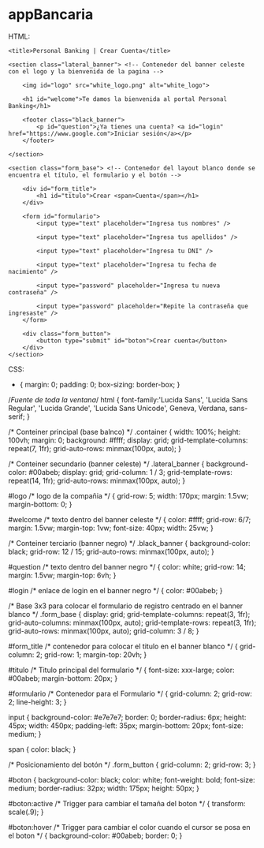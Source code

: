 # appBancaria

HTML:
<html lang="es">
<meta charset="UTF-8">
<link rel="stylesheet" href="styles.css"

<head>
    
    <title>Personal Banking | Crear Cuenta</title>
    
</head>

<!-- Contenedor Principal -->
<section class="container">

    <section class="lateral_banner"> <!-- Contenedor del banner celeste con el logo y la bienvenida de la pagina -->

        <img id="logo" src="white_logo.png" alt="white_logo">

        <h1 id="welcome">Te damos la bienvenida al portal Personal Banking</h1>

        <footer class="black_banner">
            <p id="question">¿Ya tienes una cuenta? <a id="login" href="https://www.google.com">Iniciar sesión</a></p>
        </footer>

    </section>

    <section class="form_base"> <!-- Contenedor del layout blanco donde se encuentra el título, el formulario y el botón -->

        <div id="form_title">
            <h1 id="titulo">Crear <span>Cuenta</span></h1>
        </div>

        <form id="formulario">
            <input type="text" placeholder="Ingresa tus nombres" />
      
            <input type="text" placeholder="Ingresa tus apellidos" />
      
            <input type="text" placeholder="Ingresa tu DNI" />
      
            <input type="text" placeholder="Ingresa tu fecha de nacimiento" />
      
            <input type="password" placeholder="Ingresa tu nueva contraseña" />
      
            <input type="password" placeholder="Repite la contraseña que ingresaste" />
        </form>

        <div class="form_button">
            <button type="submit" id="boton">Crear cuenta</button>
        </div>
    </section>
    
</section>



CSS:
* { 
    margin: 0; 
    padding: 0; 
    box-sizing: border-box; 
}

/*Fuente de toda la ventana*/ 
html { 
    font-family:'Lucida Sans', 'Lucida Sans Regular', 'Lucida Grande', 'Lucida Sans Unicode', Geneva, Verdana, sans-serif; 
}


/* Conteiner principal (base balnco) */
.container { 
    width: 100%; 
    height: 100vh;
    margin: 0;
    background: #ffff; 
    display: grid; 
    grid-template-columns: repeat(7, 1fr); 
    grid-auto-rows: minmax(100px, auto); 
}


/* Conteiner secundario (banner celeste) */
.lateral_banner { 
    background-color: #00abeb;
    display: grid;
    grid-column: 1 / 3;
    grid-template-rows: repeat(14, 1fr);
    grid-auto-rows: minmax(100px, auto); 
}

#logo /* logo de la compañia */ { 
    grid-row: 5;
    width: 170px;
    margin: 1.5vw;
    margin-bottom: 0;
}

#welcome /* texto dentro del banner celeste */ { 
    color: #ffff;
    grid-row: 6/7;
    margin: 1.5vw;
    margin-top: 1vw;
    font-size: 40px;
    width: 25vw;
}


/* Conteiner terciario (banner negro) */
.black_banner { 
    background-color: black;
    grid-row: 12 / 15;
    grid-auto-rows: minmax(100px, auto); 
}

#question /* texto dentro del banner negro */ {
    color: white;
    grid-row: 14;
    margin: 1.5vw;
    margin-top: 6vh;
}

#login /* enlace de login en el banner negro */ { 
    color: #00abeb; 
} 


/* Base 3x3 para colocar el formulario de registro centrado en el banner blanco */
.form_base {
    display: grid;
    grid-template-columns: repeat(3, 1fr);
    grid-auto-columns: minmax(100px, auto);
    grid-template-rows: repeat(3, 1fr);
    grid-auto-rows: minmax(100px, auto);
    grid-column: 3 / 8;
}

#form_title /* contenedor para colocar el titulo en el banner blanco */ {
    grid-column: 2;
    grid-row: 1;
    margin-top: 20vh;
}

#titulo /* Titulo principal del formulario */ { 
    font-size: xxx-large;
    color: #00abeb;
    margin-bottom: 20px;
}

#formulario /* Contenedor para el Formulario */ {
    grid-column: 2;
    grid-row: 2;
    line-height: 3;
}

input { 
    background-color: #e7e7e7;
    border: 0;
    border-radius: 6px;
    height: 45px;
    width: 450px;
    padding-left: 35px;
    margin-bottom: 20px;
    font-size: medium;
}

span { 
    color: black; 
}

/* Posicionamiento del botón */ 
.form_button {
    grid-column: 2;
    grid-row: 3;
}

#boton { 
    background-color: black;
    color: white;
    font-weight: bold;
    font-size: medium;
    border-radius: 32px;
    width: 175px;
    height: 50px; 
}

#boton:active /* Trigger para cambiar el tamaña del boton */ {
    transform: scale(.9);
}

#boton:hover /* Trigger para cambiar el color cuando el cursor se posa en el boton */ {
    background-color: #00abeb;
    border: 0;
} 
